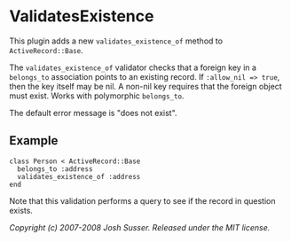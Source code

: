 # ValidatesExistence

This plugin adds a new `validates_existence_of` method to `ActiveRecord::Base`.

The `validates_existence_of` validator checks that a foreign key in a `belongs_to`
association points to an existing record. If `:allow_nil => true`, then the key
itself may be nil. A non-nil key requires that the foreign object must exist.
Works with polymorphic `belongs_to`.

The default error message is "does not exist".

## Example

    class Person < ActiveRecord::Base
      belongs_to :address
      validates_existence_of :address
    end

Note that this validation performs a query to see if the record in question exists.

*Copyright (c) 2007-2008 Josh Susser. Released under the MIT license.*
